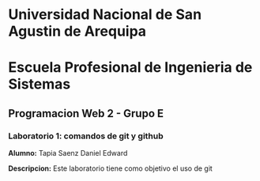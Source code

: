 # Universidad Nacional de San Agustin de Arequipa

# Escuela Profesional de Ingenieria de Sistemas

## Programacion Web 2 - Grupo E

### Laboratorio 1: comandos de git y github

**Alumno:** Tapia Saenz Daniel Edward

**Descripcion:** Este laboratorio tiene como objetivo el uso de git 
